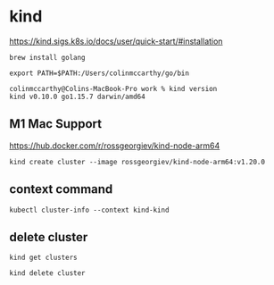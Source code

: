 # kind

https://kind.sigs.k8s.io/docs/user/quick-start/#installation

```
brew install golang
```

```
export PATH=$PATH:/Users/colinmccarthy/go/bin
```

```
colinmccarthy@Colins-MacBook-Pro work % kind version
kind v0.10.0 go1.15.7 darwin/amd64
```

## M1 Mac Support

https://hub.docker.com/r/rossgeorgiev/kind-node-arm64

```
kind create cluster --image rossgeorgiev/kind-node-arm64:v1.20.0
```

## context command

```
kubectl cluster-info --context kind-kind
```


## delete cluster

```
kind get clusters

kind delete cluster
```

